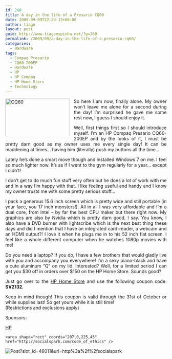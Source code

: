 ```yaml
---
id: 260
title: A day in the life of a Presario CQ60
date: 2009-09-09T22:20:13+00:00
author: tiago
layout: post
guid: http://www.tiagoespinha.net/?p=260
permalink: /2009/09/a-day-in-the-life-of-a-presario-cq60/
categories:
  - Hardware
tags:
  - Compaq Presario
  - CQ60-200EP
  - Hardware
  - HP
  - HP Compaq
  - HP Home Store
  - Technology
---
```

<p style="text-align: justify;">
  <a href="http://socialspark.com/metrics/click/profile?opportunity_id=3751&url=http%3A%2F%2Fwww.jdoqocy.com%2Fclick-2225504-10685232"><img class="alignleft size-full wp-image-263" style="float:left; margin:0 1em 1em 0" title="CQ60" src="https://www.tiagoespinha.net/wp-content/uploads/2009/09/t.png" alt="CQ60" width="200" height="117" /></a>So here I am now, finally alone. My owner won&#8217;t leave me alone for a second during the day! I&#8217;m surprised he gave me some rest now, I guess I should enjoy it.
</p>

<p style="text-align: justify;">
  Well, first things first so I should introduce myself. I&#8217;m an HP Compaq Presario CQ60-200EP and by the looks of it, I must be pretty darn good as my owner uses me every single day! It can be maddening at times&#8230; having him (literally) push my buttons all the time&#8230;
</p>

<p style="text-align: justify;">
  Lately he&#8217;s done a smart move though and installed Windows 7 on me. I feel so much lighter now. It&#8217;s as if I went to the gym regularly for a year&#8230; except I didn&#8217;t!
</p>

<p style="text-align: justify;">
  I don&#8217;t get to do much fun stuff very often but he does a lot of work with me and in a way I&#8217;m happy with that. I like feeling useful and handy and I know my owner trusts me with some pretty serious stuff&#8230;
</p>

<p style="text-align: justify;">
  I pack a generous 15.6 inch screen which is pretty wide and still portable (in your face, you 17 inch monsters!). All in all I was very affordable and I&#8217;m a dual core, from Intel &#8211; by far the best CPU maker out there right now. My graphics are also by Nvidia which is pretty darn good, I say. You know, I also have a DVD burner with lightscribe which is the next best thing these days and did I mention that I have an integrated card-reader, a webcam and an HDMI output?! I love it when he plugs me in to his 52 inch flat screen. I feel like a whole different computer when he watches 1080p movies with me!
</p>

<p style="text-align: justify;">
  Do you need a laptop? If you do, I have a few brothers that would gladly live with you and accompany you everywhere! I&#8217;m a sexy piano-black and have a cute aluminum &#8220;Q&#8221; on my lid. Interested? Well, for a limited period I can get you $30 off in orders over $150 on the HP Home Store. Sounds good?
</p>

<p style="text-align: justify;">
  Just go over to the <a href="http://socialspark.com/metrics/click/profile?opportunity_id=3751&url=http%3A%2F%2Fwww.jdoqocy.com%2Fclick-2225504-10685232">HP Home Store</a> and use the following coupon code: <strong>SV2132</strong>.
</p>

<p style="text-align: justify;">
  Keep in mind though! This coupon is valid through the 31st of October or while supplies last! So get yours while it is still time!<br /> (Restrictions and exclusions apply)
</p>

<p style="text-align: justify;">
  Sponsors:<a rel="nofollow" href="http://socialspark.com/metrics/click/post?slot_id=46011&url=http%3A%2F%2Fwww.jdoqocy.com%2Fclick-2225504-10685232"></a>
</p>

<p style="text-align: justify;">
  <a rel="nofollow" href="http://socialspark.com/metrics/click/post?slot_id=46011&url=http%3A%2F%2Fwww.jdoqocy.com%2Fclick-2225504-10685232">HP</a>
</p>

<p style="text-align: justify;">
  <map name="map3751">
    <area shape="rect" coords="0,0,206,45" href="http://socialspark.com/metrics/click/disclosure?slot_id=46011&url=http%3A%2F%2Fwww.jdoqocy.com%2Fclick-2225504-10685232" />
    
    <area shape="rect" coords="207,0,225,45" href="http://socialspark.com/code_of_ethics" />
  </map>
</p>

<img style="border:0" usemap="#map3751" src="http://socialspark.com/metrics/view/post?slot_id=46011&url=http%3A%2F%2Fsocialspark.com%2Fimages%2Fdisclosure_badges%2Fdisclosure_badge_blue.png" border="0" alt="Post?slot_id=46011&url=http%3a%2f%2fsocialspark" />